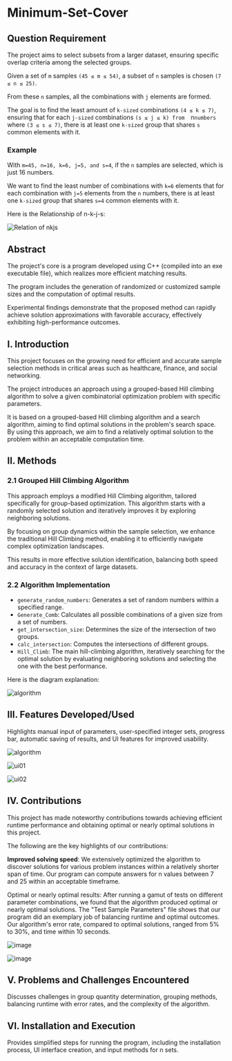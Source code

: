 # Minimum-Set-Cover

## Question Requirement

The project aims to select subsets from a larger dataset, ensuring specific overlap criteria among the selected groups. 

Given a set of `m` samples `(45 ≤ m ≤ 54)`, a subset of `n` samples is chosen `(7 ≤ n ≤ 25)`. 

From these `n` samples, all the combinations with `j` elements are formed. 

The goal is to find the least amount of `k-sized` combinations `(4 ≤ k ≤ 7)`, ensuring that for each `j-sized` combinations `(s ≤ j ≤ k) from  `n` numbers ` where  `(3 ≤ s ≤ 7)`, there is at least one `k-sized` group that shares `s` common elements with it.

### Example

With `m=45, n=16, k=6, j=5, and s=4`, if the `n` samples are selected, which is just 16 numbers. 

We want to find the least number of combinations with `k=6` elements that for each combination with `j=5` elements from the `n` numbers, there is at least one `k-sized` group that shares `s=4` common elements with it.

Here is the Relationship of n-k-j-s: 

![Relation of nkjs](https://github.com/Fai-yong/Minimum-Set-Cover/blob/main/image/n-k-%20%20relationship.svg)
## Abstract
  The project's core is a program developed using C++ (compiled into an exe executable file), which realizes more efficient matching results. 
  
  The program includes the generation of randomized or customized sample sizes and the computation of optimal results. 

  Experimental findings demonstrate that the proposed method can rapidly achieve solution approximations with favorable accuracy, effectively exhibiting high-performance outcomes.

## I. Introduction
  This project focuses on the growing need for efficient and accurate sample selection methods in critical areas such as healthcare, finance, and social networking.  

  The project introduces an approach using a grouped-based Hill climbing algorithm to solve a given combinatorial optimization problem with specific parameters.  

  It is based on a grouped-based Hill climbing algorithm and a search algorithm, aiming to find optimal solutions in the problem's search space. By using this approach, we aim to find a relatively optimal solution to the problem within an acceptable computation time.

## II. Methods
### 2.1 Grouped Hill Climbing Algorithm



This approach employs a modified Hill Climbing algorithm, tailored specifically for group-based optimization.  This algorithm starts with a randomly selected solution and iteratively improves it by exploring neighboring solutions. 

By focusing on group dynamics within the sample selection, we enhance the traditional Hill Climbing method, enabling it to efficiently navigate complex optimization landscapes.  

This results in more effective solution identification, balancing both speed and accuracy in the context of large datasets.

### 2.2 Algorithm Implementation
- `generate_random_numbers`: Generates a set of random numbers within a specified range.
- `Generate_Comb`: Calculates all possible combinations of a given size from a set of numbers.
- `get_intersection_size`: Determines the size of the intersection of two groups.
- `calc_intersection`: Computes the intersections of different groups.
- `Hill_Climb`: The main hill-climbing algorithm, iteratively searching for the optimal solution by evaluating neighboring solutions and selecting the one with the best performance.

Here is the diagram explanation:

![algorithm](https://github.com/Fai-yong/Minimum-Set-Cover/blob/main/image/algorithm.svg)

## III. Features Developed/Used
Highlights manual input of parameters, user-specified integer sets, progress bar, automatic saving of results, and UI features for improved usability.

![algorithm](https://github.com/Fai-yong/Minimum-Set-Cover/blob/main/image/a2y8x-uqeew.svg)

![ui01](https://github.com/Fai-yong/Minimum-Set-Cover/blob/main/image/ui01.png)

![ui02](https://github.com/Fai-yong/Minimum-Set-Cover/blob/main/image/ui02.png)


## IV. Contributions
This project has made noteworthy contributions towards achieving efficient runtime performance and obtaining optimal or nearly optimal solutions in this project. 

The following are the key highlights of our contributions:

**Improved solving speed**: We extensively optimized the algorithm to discover solutions for various problem instances within a relatively shorter span of time. Our program can compute answers for n values between 7 and 25 within an acceptable timeframe.

Optimal or nearly optimal results: After running a gamut of tests on different parameter combinations, we found that the algorithm produced optimal or nearly optimal solutions. The "Test Sample Parameters" file shows that our program did an exemplary job of balancing runtime and optimal outcomes. Our algorithm's error rate, compared to optimal solutions, ranged from 5% to 30%, and time within 10 seconds.

![image](https://github.com/Fai-yong/Minimum-Set-Cover/blob/main/image/bar%20chart.png)

![image](https://github.com/Fai-yong/Minimum-Set-Cover/blob/main/image/line%20chart.png)


## V. Problems and Challenges Encountered
Discusses challenges in group quantity determination, grouping methods, balancing runtime with error rates, and the complexity of the algorithm.

## VI. Installation and Execution
Provides simplified steps for running the program, including the installation process, UI interface creation, and input methods for n sets.
